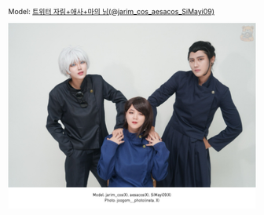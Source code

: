 ﻿---
dddd: 2024.07.30 젠 사시스
nickname: 자림+애사+마의
sns_type: x
sns_id: jarim_cos_aesacos_SiMayi09
---

<a name="jarim_cos_aesacos_SiMayi09"></a>
Model: <a href="https://x.com/jarim_cos_aesacos_SiMayi09" target="_blank">트위터 자림+애사+마의 님(@jarim_cos_aesacos_SiMayi09)</a>

![KakaoTalk20240828205048632.jpeg](/assets/img/2024/07-30/자림+애사+마의/KakaoTalk20240828205048632.jpeg)
